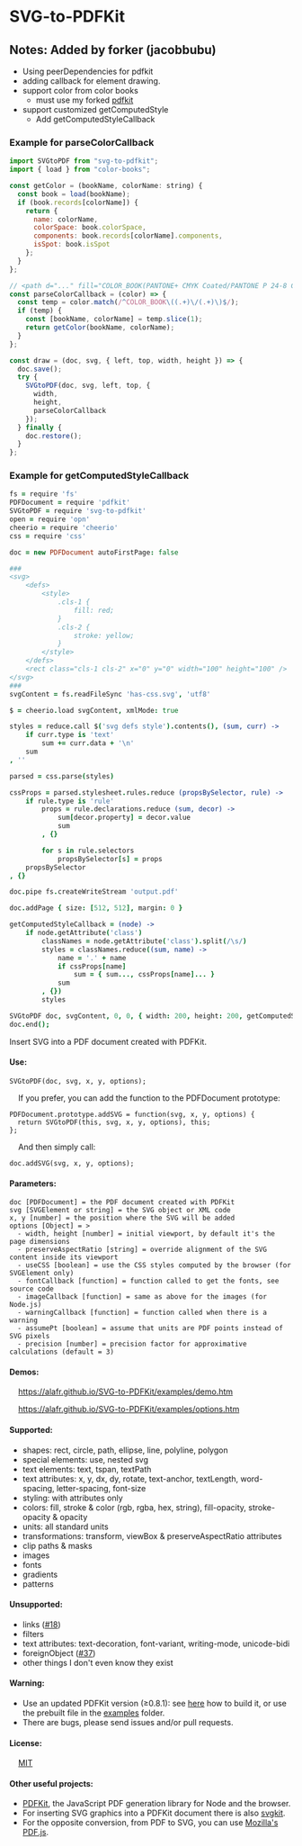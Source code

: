 # SVG-to-PDFKit

## Notes: Added by forker (jacobbubu)

* Using peerDependencies for pdfkit
* adding callback for element drawing.
* support color from color books
  - must use my forked [pdfkit](https://github.com/jacobbubu/pdfkit)
* support customized getComputedStyle
  - Add getComputedStyleCallback

### Example for parseColorCallback

``` js
import SVGtoPDF from "svg-to-pdfkit";
import { load } from "color-books";

const getColor = (bookName, colorName: string) {
  const book = load(bookName);
  if (book.records[colorName]) {
    return {
      name: colorName,
      colorSpace: book.colorSpace,
      components: book.records[colorName].components,
      isSpot: book.isSpot
    };
  }
};

// <path d="..." fill="COLOR_BOOK(PANTONE+ CMYK Coated/PANTONE P 24-8 C)"></path>
const parseColorCallback = (color) => {
  const temp = color.match(/^COLOR_BOOK\((.+)\/(.+)\)$/);
  if (temp) {
    const [bookName, colorName] = temp.slice(1);
    return getColor(bookName, colorName);
  }
};

const draw = (doc, svg, { left, top, width, height }) => {
  doc.save();
  try {
    SVGtoPDF(doc, svg, left, top, {
      width,
      height,
      parseColorCallback
    });
  } finally {
    doc.restore();
  }
};
```

### Example for getComputedStyleCallback

``` coffee
fs = require 'fs'
PDFDocument = require 'pdfkit'
SVGtoPDF = require 'svg-to-pdfkit'
open = require 'opn'
cheerio = require 'cheerio'
css = require 'css'

doc = new PDFDocument autoFirstPage: false

###
<svg>
    <defs>
        <style>
            .cls-1 {
                fill: red;
            }
            .cls-2 {
                stroke: yellow;
            }
        </style>
    </defs>
    <rect class="cls-1 cls-2" x="0" y="0" width="100" height="100" />
</svg>
###
svgContent = fs.readFileSync 'has-css.svg', 'utf8'

$ = cheerio.load svgContent, xmlMode: true

styles = reduce.call $('svg defs style').contents(), (sum, curr) ->
    if curr.type is 'text'
        sum += curr.data + '\n'
    sum
, ''

parsed = css.parse(styles)

cssProps = parsed.stylesheet.rules.reduce (propsBySelector, rule) ->
    if rule.type is 'rule'
        props = rule.declarations.reduce (sum, decor) ->
            sum[decor.property] = decor.value
            sum
        , {}

        for s in rule.selectors
            propsBySelector[s] = props
    propsBySelector
, {}

doc.pipe fs.createWriteStream 'output.pdf'

doc.addPage { size: [512, 512], margin: 0 }

getComputedStyleCallback = (node) ->
    if node.getAttribute('class')
        classNames = node.getAttribute('class').split(/\s/)
        styles = classNames.reduce((sum, name) ->
            name = '.' + name
            if cssProps[name]
                sum = { sum..., cssProps[name]... }
            sum
        , {})
        styles

SVGtoPDF doc, svgContent, 0, 0, { width: 200, height: 200, getComputedStyleCallback }
doc.end();
```

Insert SVG into a PDF document created with PDFKit.

#### Use:

    SVGtoPDF(doc, svg, x, y, options);

&nbsp; &nbsp; If you prefer, you can add the function to the PDFDocument prototype:

    PDFDocument.prototype.addSVG = function(svg, x, y, options) {
      return SVGtoPDF(this, svg, x, y, options), this;
    };

&nbsp; &nbsp; And then simply call:

    doc.addSVG(svg, x, y, options);

#### Parameters:

    doc [PDFDocument] = the PDF document created with PDFKit
    svg [SVGElement or string] = the SVG object or XML code
    x, y [number] = the position where the SVG will be added
    options [Object] = >
      - width, height [number] = initial viewport, by default it's the page dimensions
      - preserveAspectRatio [string] = override alignment of the SVG content inside its viewport
      - useCSS [boolean] = use the CSS styles computed by the browser (for SVGElement only)
      - fontCallback [function] = function called to get the fonts, see source code
      - imageCallback [function] = same as above for the images (for Node.js)
      - warningCallback [function] = function called when there is a warning
      - assumePt [boolean] = assume that units are PDF points instead of SVG pixels
      - precision [number] = precision factor for approximative calculations (default = 3)

#### Demos:
&nbsp; &nbsp; <a href="https://alafr.github.io/SVG-to-PDFKit/examples/demo.htm" target="_blank">https://alafr.github.io/SVG-to-PDFKit/examples/demo.htm</a>

&nbsp; &nbsp; <a href="https://alafr.github.io/SVG-to-PDFKit/examples/options.htm" target="_blank">https://alafr.github.io/SVG-to-PDFKit/examples/options.htm</a>

#### Supported:
 - shapes: rect, circle, path, ellipse, line, polyline, polygon
 - special elements: use, nested svg
 - text elements: text, tspan, textPath
 - text attributes: x, y, dx, dy, rotate, text-anchor, textLength, word-spacing, letter-spacing, font-size
 - styling: with attributes only
 - colors: fill, stroke & color (rgb, rgba, hex, string), fill-opacity, stroke-opacity & opacity
 - units: all standard units
 - transformations: transform, viewBox & preserveAspectRatio attributes
 - clip paths & masks
 - images
 - fonts
 - gradients
 - patterns

#### Unsupported:
 - links (<a href="https://github.com/alafr/SVG-to-PDFKit/issues/18">#18</a>)
 - filters
 - text attributes: text-decoration, font-variant, writing-mode, unicode-bidi
 - foreignObject (<a href="https://github.com/alafr/SVG-to-PDFKit/issues/37">#37</a>)
 - other things I don't even know they exist

#### Warning:
 - Use an updated PDFKit version (≥0.8.1): see <a href="https://github.com/alafr/pdfkit/wiki/How-to-install-and-build-a-PDFKit-branch">here</a> how to build it, or use the prebuilt file in the <a href="https://github.com/alafr/SVG-to-PDFKit/tree/master/examples">examples</a> folder.
 - There are bugs, please send issues and/or pull requests.

#### License:
&nbsp; &nbsp; <a href="http://choosealicense.com/licenses/mit/">MIT</a>

#### Other useful projects:
 - <a href="https://github.com/devongovett/pdfkit">PDFKit</a>, the JavaScript PDF generation library for Node and the browser.
 - For inserting SVG graphics into a PDFKit document there is also <a href="https://github.com/devongovett/svgkit">svgkit</a>.
 - For the opposite conversion, from PDF to SVG, you can use <a href="https://github.com/mozilla/pdf.js">Mozilla's PDF.js</a>.
